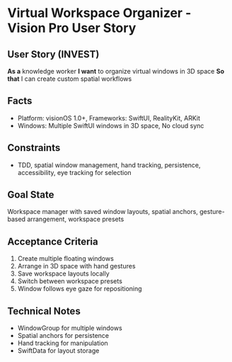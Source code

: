 # Virtual Workspace Organizer - Vision Pro User Story

## User Story (INVEST)

**As a** knowledge worker
**I want** to organize virtual windows in 3D space
**So that** I can create custom spatial workflows

## Facts
- Platform: visionOS 1.0+, Frameworks: SwiftUI, RealityKit, ARKit
- Windows: Multiple SwiftUI windows in 3D space, No cloud sync

## Constraints
- TDD, spatial window management, hand tracking, persistence, accessibility, eye tracking for selection

## Goal State
Workspace manager with saved window layouts, spatial anchors, gesture-based arrangement, workspace presets

## Acceptance Criteria
1. Create multiple floating windows
2. Arrange in 3D space with hand gestures
3. Save workspace layouts locally
4. Switch between workspace presets
5. Window follows eye gaze for repositioning

## Technical Notes
- WindowGroup for multiple windows
- Spatial anchors for persistence
- Hand tracking for manipulation
- SwiftData for layout storage
